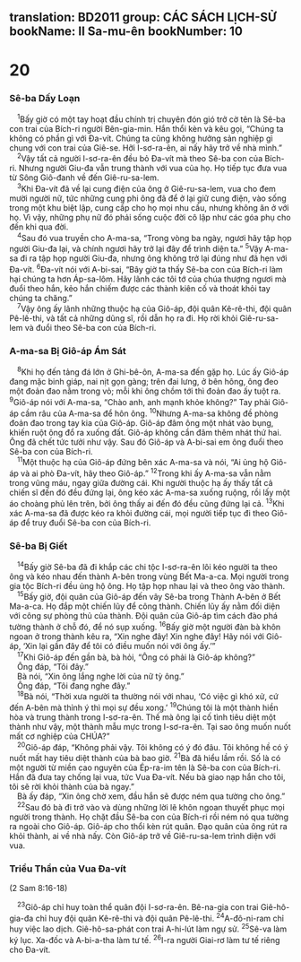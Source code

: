 translation: BD2011
group: CÁC SÁCH LỊCH-SỬ
bookName: II Sa-mu-ên 
bookNumber: 10
-------

<div class="title"><h1>20</h1><h3>Sê-ba Dấy Loạn</h3></div>
<span class="verse 2sa_20_1"> <sup>1</sup>Bấy giờ có một tay hoạt đầu chính trị chuyên đón gió trở cờ tên là Sê-ba con trai của Bích-ri người Bên-gia-min. Hắn thổi kèn và kêu gọi, “Chúng ta không có phần gì với Ða-vít. Chúng ta cũng không hưởng sản nghiệp gì chung với con trai của Giê-se. Hỡi I-sơ-ra-ên, ai nấy hãy trở về nhà mình.”<br/></span>
<span class="verse 2sa_20_2"> <sup>2</sup>Vậy tất cả người I-sơ-ra-ên đều bỏ Ða-vít mà theo Sê-ba con của Bích-ri. Nhưng người Giu-đa vẫn trung thành với vua của họ. Họ tiếp tục đưa vua từ Sông Giô-đanh về đến Giê-ru-sa-lem.<br/></span>
<span class="verse 2sa_20_3"> <sup>3</sup>Khi Ða-vít đã về lại cung điện của ông ở Giê-ru-sa-lem, vua cho đem mười người nữ, tức những cung phi ông đã để ở lại giữ cung điện, vào sống trong một khu biệt lập, cung cấp cho họ mọi nhu cầu, nhưng không ăn ở với họ. Vì vậy, những phụ nữ đó phải sống cuộc đời cô lập như các góa phụ cho đến khi qua đời.<br/></span>
<span class="verse 2sa_20_4"> <sup>4</sup>Sau đó vua truyền cho A-ma-sa, “Trong vòng ba ngày, ngươi hãy tập họp người Giu-đa lại, và chính ngươi hãy trở lại đây để trình diện ta.” </span>
<span class="verse 2sa_20_5"><sup>5</sup>Vậy A-ma-sa đi ra tập họp người Giu-đa, nhưng ông không trở lại đúng như đã hẹn với Ða-vít. </span>
<span class="verse 2sa_20_6"><sup>6</sup>Ða-vít nói với A-bi-sai, “Bây giờ ta thấy Sê-ba con của Bích-ri làm hại chúng ta hơn Áp-sa-lôm. Hãy lãnh các tôi tớ của chúa thượng ngươi mà đuổi theo hắn, kẻo hắn chiếm được các thành kiên cố và thoát khỏi tay chúng ta chăng.”<br/></span>
<span class="verse 2sa_20_7"> <sup>7</sup>Vậy ông ấy lãnh những thuộc hạ của Giô-áp, đội quân Kê-rê-thi, đội quân Pê-lê-thi, và tất cả những dũng sĩ, rồi dẫn họ ra đi. Họ rời khỏi Giê-ru-sa-lem và đuổi theo Sê-ba con của Bích-ri.<br/></span>
<div class="title"><h3>A-ma-sa Bị Giô-áp Ám Sát</h3></div>
<span class="verse 2sa_20_8"> <sup>8</sup>Khi họ đến tảng đá lớn ở Ghi-bê-ôn, A-ma-sa đến gặp họ. Lúc ấy Giô-áp đang mặc binh giáp, nai nịt gọn gàng; trên đai lưng, ở bên hông, ông đeo một đoản đao nằm trong vỏ; mỗi khi ông chồm tới thì đoản đao ấy tuột ra. </span>
<span class="verse 2sa_20_9"><sup>9</sup>Giô-áp nói với A-ma-sa, “Chào anh, anh mạnh khỏe không?” Tay phải Giô-áp cầm râu của A-ma-sa để hôn ông. </span>
<span class="verse 2sa_20_10"><sup>10</sup>Nhưng A-ma-sa không đề phòng đoản đao trong tay kia của Giô-áp. Giô-áp đâm ông một nhát vào bụng, khiến ruột ông đổ ra xuống đất. Giô-áp không cần đâm thêm nhát thứ hai. Ông đã chết tức tưởi như vậy. Sau đó Giô-áp và A-bi-sai em ông đuổi theo Sê-ba con của Bích-ri.<br/></span>
<span class="verse 2sa_20_11"> <sup>11</sup>Một thuộc hạ của Giô-áp đứng bên xác A-ma-sa và nói, “Ai ủng hộ Giô-áp và ai phò Ða-vít, hãy theo Giô-áp.” </span>
<span class="verse 2sa_20_12"><sup>12</sup>Trong khi ấy A-ma-sa vẫn nằm trong vũng máu, ngay giữa đường cái. Khi người thuộc hạ ấy thấy tất cả chiến sĩ đến đó đều đứng lại, ông kéo xác A-ma-sa xuống ruộng, rồi lấy một áo choàng phủ lên trên, bởi ông thấy ai đến đó đều cũng đứng lại cả. </span>
<span class="verse 2sa_20_13"><sup>13</sup>Khi xác A-ma-sa đã được kéo ra khỏi đường cái, mọi người tiếp tục đi theo Giô-áp để truy đuổi Sê-ba con của Bích-ri.<br/></span>
<div class="title"><h3>Sê-ba Bị Giết</h3></div>
<span class="verse 2sa_20_14"> <sup>14</sup>Bấy giờ Sê-ba đã đi khắp các chi tộc I-sơ-ra-ên lôi kéo người ta theo ông và kéo nhau đến thành A-bên trong vùng Bết Ma-a-ca. Mọi người trong gia tộc Bích-ri đều ủng hộ ông. Họ tập họp nhau lại và theo ông vào thành.<br/></span>
<span class="verse 2sa_20_15"> <sup>15</sup>Bấy giờ, đội quân của Giô-áp đến vây Sê-ba trong Thành A-bên ở Bết Ma-a-ca. Họ đắp một chiến lũy để công thành. Chiến lũy ấy nằm đối diện với công sự phòng thủ của thành. Ðội quân của Giô-áp tìm cách đào phá tường thành ở chỗ đó, để nó sụp xuống. </span>
<span class="verse 2sa_20_16"><sup>16</sup>Bấy giờ một người đàn bà khôn ngoan ở trong thành kêu ra, “Xin nghe đây! Xin nghe đây! Hãy nói với Giô-áp, ‘Xin lại gần đây để tôi có điều muốn nói với ông ấy.’”<br/></span>
<span class="verse 2sa_20_17"> <sup>17</sup>Khi Giô-áp đến gần bà, bà hỏi, “Ông có phải là Giô-áp không?”<br/> Ông đáp, “Tôi đây.”<br/> Bà nói, “Xin ông lắng nghe lời của nữ tỳ ông.”<br/> Ông đáp, “Tôi đang nghe đây.”<br/></span>
<span class="verse 2sa_20_18"> <sup>18</sup>Bà nói, “Thời xưa người ta thường nói với nhau, ‘Có việc gì khó xử, cứ đến A-bên mà thỉnh ý thì mọi sự đều xong.’ </span>
<span class="verse 2sa_20_19"><sup>19</sup>Chúng tôi là một thành hiền hòa và trung thành trong I-sơ-ra-ên. Thế mà ông lại cố tình tiêu diệt một thành như vậy, một thành mẫu mực trong I-sơ-ra-ên. Tại sao ông muốn nuốt mất cơ nghiệp của CHÚA?”<br/></span>
<span class="verse 2sa_20_20"> <sup>20</sup>Giô-áp đáp, “Không phải vậy. Tôi không có ý đó đâu. Tôi không hề có ý nuốt mất hay tiêu diệt thành của bà bao giờ. </span>
<span class="verse 2sa_20_21"><sup>21</sup>Bà đã hiểu lầm rồi. Số là có một người từ miền cao nguyên của Ép-ra-im tên là Sê-ba con của Bích-ri. Hắn đã đưa tay chống lại vua, tức Vua Ða-vít. Nếu bà giao nạp hắn cho tôi, tôi sẽ rời khỏi thành của bà ngay.”<br/> Bà ấy đáp, “Xin ông chờ xem, đầu hắn sẽ được ném qua tường cho ông.”<br/></span>
<span class="verse 2sa_20_22"> <sup>22</sup>Sau đó bà đi trở vào và dùng những lời lẽ khôn ngoan thuyết phục mọi người trong thành. Họ chặt đầu Sê-ba con của Bích-ri rồi ném nó qua tường ra ngoài cho Giô-áp. Giô-áp cho thổi kèn rút quân. Ðạo quân của ông rút ra khỏi thành, ai về nhà nấy. Còn Giô-áp trở về Giê-ru-sa-lem trình diện với vua.<br/></span>
<div class="title"><h3>Triều Thần của Vua Ða-vít</h3><p>(2 Sam 8:16-18)</p></div>
<span class="verse 2sa_20_23"> <sup>23</sup>Giô-áp chỉ huy toàn thể quân đội I-sơ-ra-ên. Bê-na-gia con trai Giê-hô-gia-đa chỉ huy đội quân Kê-rê-thi và đội quân Pê-lê-thi. </span>
<span class="verse 2sa_20_24"><sup>24</sup>A-đô-ni-ram chỉ huy việc lao dịch. Giê-hô-sa-phát con trai A-hi-lút làm ngự sử. </span>
<span class="verse 2sa_20_25"><sup>25</sup>Sê-va làm ký lục. Xa-đốc và A-bi-a-tha làm tư tế. </span>
<span class="verse 2sa_20_26"><sup>26</sup>I-ra người Giai-rơ làm tư tế riêng cho Ða-vít.<br/></span>
